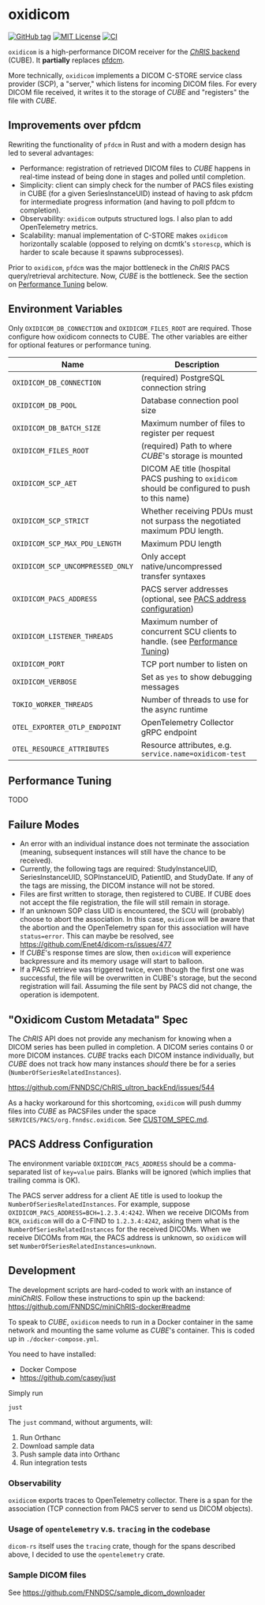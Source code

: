 # oxidicom

[![GitHub tag](https://img.shields.io/github/v/tag/FNNDSC/oxidicom?filter=v*.*.*&label=version)](https://github.com/FNNDSC/oxidicom/pkgs/container/oxidicom)
[![MIT License](https://img.shields.io/github/license/fnndsc/oxidicom)](https://github.com/FNNDSC/oxidicom/blob/master/LICENSE)
[![CI](https://github.com/FNNDSC/oxidicom/actions/workflows/ci.yml/badge.svg)](https://github.com/FNNDSC/oxidicom/actions/workflows/ci.yml)

`oxidicom` is a high-performance DICOM receiver for the
[_ChRIS_ backend](https://github.com/FNNDSC/ChRIS_ultron_backEnd) (CUBE).
It **partially** replaces [pfdcm](https://github.com/FNNDSC/pfdcm).

More technically, `oxidicom` implements a DICOM C-STORE service class provider (SCP),
a "server," which listens for incoming DICOM files. For every DICOM file received,
it writes it to the storage of _CUBE_ and "registers" the file with _CUBE_.

## Improvements over pfdcm

Rewriting the functionality of `pfdcm` in Rust and with a modern design has led to several advantages:

- Performance: registration of retrieved DICOM files to _CUBE_ happens in real-time instead of being
  done in stages and polled until completion.
- Simplicity: client can simply check for the number of PACS files existing in CUBE (for a given
  SeriesInstanceUID) instead of having to ask pfdcm for intermediate progress information (and having
  to poll pfdcm to completion).
- Observability: `oxidicom` outputs structured logs. I also plan to add OpenTelemetry metrics.
- Scalability: manual implementation of C-STORE makes `oxidicom` horizontally scalable (opposed to
  relying on dcmtk's `storescp`, which is harder to scale because it spawns subprocesses).

Prior to `oxidicom`, `pfdcm` was the major bottleneck in the _ChRIS_ PACS query/retrieval architecture.
Now, _CUBE_ is the bottleneck. See the section on [Performance Tuning](#performance-tuning) below.

## Environment Variables

Only `OXIDICOM_DB_CONNECTION` and `OXIDICOM_FILES_ROOT` are required. Those configure how oxidicom connects to CUBE.
The other variables are either for optional features or performance tuning.

| Name                             | Description                                                                                         |
|----------------------------------|-----------------------------------------------------------------------------------------------------|
| `OXIDICOM_DB_CONNECTION`         | (required) PostgreSQL connection string                                                             |
| `OXIDICOM_DB_POOL`               | Database connection pool size                                                                       |
| `OXIDICOM_DB_BATCH_SIZE`         | Maximum number of files to register per request                                                     |
| `OXIDICOM_FILES_ROOT`            | (required) Path to where _CUBE_'s storage is mounted                                                |
| `OXIDICOM_SCP_AET`               | DICOM AE title (hospital PACS pushing to `oxidicom` should be configured to push to this name)      |
| `OXIDICOM_SCP_STRICT`            | Whether receiving PDUs must not surpass the negotiated maximum PDU length.                          |
| `OXIDICOM_SCP_MAX_PDU_LENGTH`    | Maximum PDU length                                                                                  |
| `OXIDICOM_SCP_UNCOMPRESSED_ONLY` | Only accept native/uncompressed transfer syntaxes                                                   |                                                      
| `OXIDICOM_PACS_ADDRESS`          | PACS server addresses (optional, see [PACS address configuration](#pacs-address-configuration))     |
| `OXIDICOM_LISTENER_THREADS`      | Maximum number of concurrent SCU clients to handle. (see [Performance Tuning](#performance-tuning)) |
| `OXIDICOM_PORT`                  | TCP port number to listen on                                                                        |
| `OXIDICOM_VERBOSE`               | Set as `yes` to show debugging messages                                                             |
| `TOKIO_WORKER_THREADS`           | Number of threads to use for the async runtime                                                      |
| `OTEL_EXPORTER_OTLP_ENDPOINT`    | OpenTelemetry Collector gRPC endpoint                                                               |
| `OTEL_RESOURCE_ATTRIBUTES`       | Resource attributes, e.g. `service.name=oxidicom-test`                                              |

## Performance Tuning

TODO

## Failure Modes

- An error with an individual instance does not terminate the association
  (meaning, subsequent instances will still have the chance to be received).
- Currently, the following tags are required:
  StudyInstanceUID, SeriesInstanceUID, SOPInstanceUID, PatientID, and StudyDate.
  If any of the tags are missing, the DICOM instance will not be stored.
- Files are first written to storage, then registered to CUBE. If CUBE does not
  accept the file registration, the file will still remain in storage.
- If an unknown SOP class UID is encountered, the SCU will (probably) choose to abort
  the association. In this case, `oxidicom` will be aware that the abortion and the
  OpenTelemetry span for this association will have `status=error`. This can maybe
  be resolved, see https://github.com/Enet4/dicom-rs/issues/477
- If _CUBE_'s response times are slow, then `oxidicom` will experience backpressure
  and its memory usage will start to balloon.
- If a PACS retrieve was triggered twice, even though the first one was successful,
  the file will be overwritten in CUBE's storage, but the second registration will fail.
  Assuming the file sent by PACS did not change, the operation is idempotent.

## "Oxidicom Custom Metadata" Spec

The _ChRIS_ API does not provide any mechanism for knowing when a DICOM series has been pulled in completion.
A DICOM series contains 0 or more DICOM instances. _CUBE_ tracks each DICOM instance individually, but _CUBE_
does not track how many instances _should_ there be for a series (`NumberOfSeriesRelatedInstances`).

https://github.com/FNNDSC/ChRIS_ultron_backEnd/issues/544

As a hacky workaround for this shortcoming, `oxidicom` will push dummy files into _CUBE_ as PACSFiles
under the space `SERVICES/PACS/org.fnndsc.oxidicom`. See [CUSTOM_SPEC.md](./CUSTOM_SPEC.md).

## PACS Address Configuration

The environment variable `OXIDICOM_PACS_ADDRESS` should be a comma-separated list of `key=value` pairs.
Blanks will be ignored (which implies that trailing comma is OK).

The PACS server address for a client AE title is used to lookup the `NumberOfSeriesRelatedInstances`.
For example, suppose `OXIDICOM_PACS_ADDRESS=BCH=1.2.3.4:4242`. When we receive DICOMs from `BCH`, `oxidicom`
will do a C-FIND to `1.2.3.4:4242`, asking them what is the `NumberOfSeriesRelatedInstances` for the
received DICOMs. When we receive DICOMs from `MGH`, the PACS address is unknown, so `oxidicom` will set
`NumberOfSeriesRelatedInstances=unknown`.

## Development

The development scripts are hard-coded to work with an instance of _miniChRIS_.
Follow these instructions to spin up the backend: 
https://github.com/FNNDSC/miniChRIS-docker#readme

To speak to _CUBE_, `oxidicom` needs to run in a Docker container in the same network and mounting
the same volume as _CUBE_'s container. This is coded up in `./docker-compose.yml`.

You need to have installed:

- Docker Compose
- https://github.com/casey/just

Simply run

```shell
just
```

The `just` command, without arguments, will:

1. Run Orthanc
2. Download sample data
3. Push sample data into Orthanc
4. Run integration tests

### Observability

`oxidicom` exports traces to OpenTelemetry collector. There is a span for the association
(TCP connection from PACS server to send us DICOM objects).

### Usage of `opentelemetry` v.s. `tracing` in the codebase

`dicom-rs` itself uses the `tracing` crate, though for the spans described above,
I decided to use the `opentelemetry` crate.

### Sample DICOM files

See https://github.com/FNNDSC/sample_dicom_downloader
